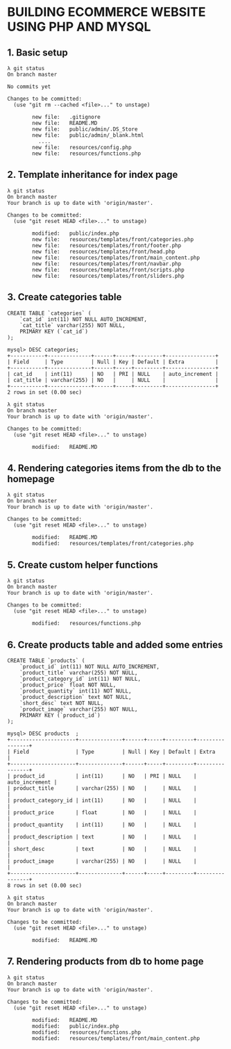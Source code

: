 # BUILDING ECOMMERCE WEBSITE USING PHP AND MYSQL

## 1. Basic setup

	λ git status
	On branch master

	No commits yet

	Changes to be committed:
	  (use "git rm --cached <file>..." to unstage)

	        new file:   .gitignore
	        new file:   README.MD
	        new file:   public/admin/.DS_Store
	        new file:   public/admin/_blank.html
	 		  ....	
	        new file:   resources/config.php
	        new file:   resources/functions.php

## 2. Template inheritance for index page

	λ git status
	On branch master
	Your branch is up to date with 'origin/master'.

	Changes to be committed:
	  (use "git reset HEAD <file>..." to unstage)

	        modified:   public/index.php
	        new file:   resources/templates/front/categories.php
	        new file:   resources/templates/front/footer.php
	        new file:   resources/templates/front/head.php
	        new file:   resources/templates/front/main_content.php
	        new file:   resources/templates/front/navbar.php
	        new file:   resources/templates/front/scripts.php
	        new file:   resources/templates/front/sliders.php

## 3. Create categories table

	CREATE TABLE `categories` (
		`cat_id` int(11) NOT NULL AUTO_INCREMENT,
		`cat_title` varchar(255) NOT NULL,
		PRIMARY KEY (`cat_id`)
	);

	mysql> DESC categories;
	+-----------+--------------+------+-----+---------+----------------+
	| Field     | Type         | Null | Key | Default | Extra          |
	+-----------+--------------+------+-----+---------+----------------+
	| cat_id    | int(11)      | NO   | PRI | NULL    | auto_increment |
	| cat_title | varchar(255) | NO   |     | NULL    |                |
	+-----------+--------------+------+-----+---------+----------------+
	2 rows in set (0.00 sec)

	λ git status
	On branch master
	Your branch is up to date with 'origin/master'.

	Changes to be committed:
	  (use "git reset HEAD <file>..." to unstage)

	        modified:   README.MD

## 4. Rendering categories items from the db to the homepage

	λ git status
	On branch master
	Your branch is up to date with 'origin/master'.

	Changes to be committed:
	  (use "git reset HEAD <file>..." to unstage)

	        modified:   README.MD
	        modified:   resources/templates/front/categories.php

## 5. Create custom helper functions

	λ git status
	On branch master
	Your branch is up to date with 'origin/master'.

	Changes to be committed:
	  (use "git reset HEAD <file>..." to unstage)

	        modified:   resources/functions.php

## 6. Create products table and added some entries

	CREATE TABLE `products` (
		`product_id` int(11) NOT NULL AUTO_INCREMENT,
		`product_title` varchar(255) NOT NULL,
		`product_category_id` int(11) NOT NULL,
		`product_price` float NOT NULL,
		`product_quantity` int(11) NOT NULL,
		`product_description` text NOT NULL,
		`short_desc` text NOT NULL,
		`product_image` varchar(255) NOT NULL,
		PRIMARY KEY (`product_id`)
	);

	mysql> DESC products  ;
	+---------------------+--------------+------+-----+---------+----------------+
	| Field               | Type         | Null | Key | Default | Extra          |
	+---------------------+--------------+------+-----+---------+----------------+
	| product_id          | int(11)      | NO   | PRI | NULL    | auto_increment |
	| product_title       | varchar(255) | NO   |     | NULL    |                |
	| product_category_id | int(11)      | NO   |     | NULL    |                |
	| product_price       | float        | NO   |     | NULL    |                |
	| product_quantity    | int(11)      | NO   |     | NULL    |                |
	| product_description | text         | NO   |     | NULL    |                |
	| short_desc          | text         | NO   |     | NULL    |                |
	| product_image       | varchar(255) | NO   |     | NULL    |                |
	+---------------------+--------------+------+-----+---------+----------------+
	8 rows in set (0.00 sec)

	λ git status
	On branch master
	Your branch is up to date with 'origin/master'.

	Changes to be committed:
	  (use "git reset HEAD <file>..." to unstage)

	        modified:   README.MD

## 7. Rendering products from db to home page

	λ git status
	On branch master
	Your branch is up to date with 'origin/master'.

	Changes to be committed:
	  (use "git reset HEAD <file>..." to unstage)

	        modified:   README.MD
	        modified:   public/index.php
	        modified:   resources/functions.php
	        modified:   resources/templates/front/main_content.php